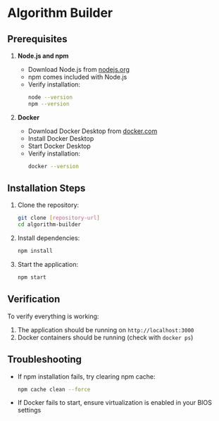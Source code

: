 # Algorithm Builder

## Prerequisites

1. **Node.js and npm**
   - Download Node.js from [nodejs.org](https://nodejs.org/)
   - npm comes included with Node.js
   - Verify installation:
     ```bash
     node --version
     npm --version
     ```

2. **Docker**
   - Download Docker Desktop from [docker.com](https://www.docker.com/products/docker-desktop)
   - Install Docker Desktop
   - Start Docker Desktop
   - Verify installation:
     ```bash
     docker --version
     ```

## Installation Steps

1. Clone the repository:
   ```bash
   git clone [repository-url]
   cd algorithm-builder
   ```

2. Install dependencies:
   ```bash
   npm install
   ```

3. Start the application:
   ```bash
   npm start
   ```

## Verification

To verify everything is working:

1. The application should be running on `http://localhost:3000`
2. Docker containers should be running (check with `docker ps`)

## Troubleshooting

- If npm installation fails, try clearing npm cache:
  ```bash
  npm cache clean --force
  ```
- If Docker fails to start, ensure virtualization is enabled in your BIOS settings
